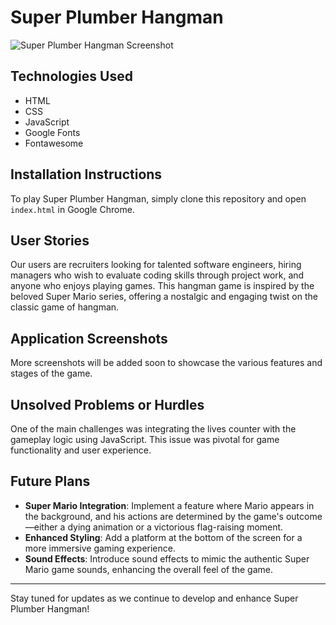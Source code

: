 # Super Plumber Hangman

![Super Plumber Hangman Screenshot]([/path/to/Screenshot.png](https://imgur.com/a/ghd3rcu))

## Technologies Used
- HTML
- CSS
- JavaScript
- Google Fonts
- Fontawesome

## Installation Instructions
To play Super Plumber Hangman, simply clone this repository and open `index.html` in Google Chrome.

## User Stories
Our users are recruiters looking for talented software engineers, hiring managers who wish to evaluate coding skills through project work, and anyone who enjoys playing games. This hangman game is inspired by the beloved Super Mario series, offering a nostalgic and engaging twist on the classic game of hangman.

## Application Screenshots
More screenshots will be added soon to showcase the various features and stages of the game.

## Unsolved Problems or Hurdles
One of the main challenges was integrating the lives counter with the gameplay logic using JavaScript. This issue was pivotal for game functionality and user experience.

## Future Plans
- **Super Mario Integration**: Implement a feature where Mario appears in the background, and his actions are determined by the game's outcome—either a dying animation or a victorious flag-raising moment.
- **Enhanced Styling**: Add a platform at the bottom of the screen for a more immersive gaming experience.
- **Sound Effects**: Introduce sound effects to mimic the authentic Super Mario game sounds, enhancing the overall feel of the game.

---

Stay tuned for updates as we continue to develop and enhance Super Plumber Hangman!


